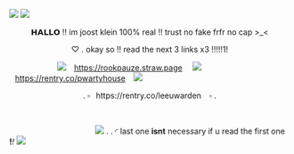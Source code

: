 ![](https://i.imgur.com/mRZphkR.png)
![](https://i.imgur.com/62QSJNd.png)
<p align="center">
𝗛𝗔𝗟𝗟𝗢 !! im joost klein 100% real  !! trust no fake frfr no cap >_<
</p>
<p align="center">
♡ . okay so !! read the next 3 links x3 !!!!!1!
</p>

 ⠀⠀⠀ ⠀⠀⠀⠀⠀![](https://i.imgur.com/KFtLDqh.gif) ⠀https://rookpauze.straw.page ⠀
![](https://i.imgur.com/DYTnHXl.gif) ⠀https://rentry.co/pwartyhouse ⠀![](https://i.imgur.com/RAwTdUw.gif)

<p align="center">
. ▫⠀https://rentry.co/leeuwarden ⠀▫ .
</p>
⠀⠀⠀⠀⠀⠀⠀⠀⠀⠀⠀⠀⠀⠀⠀⠀⠀⠀⠀⠀⠀⠀

 ⠀⠀⠀⠀⠀⠀⠀⠀⠀⠀⠀⠀⠀⠀⠀![](https://i.imgur.com/Mlj2kWh.gif) . . ◜ last one **isnt** neces*s*ary if u read the first one **!***!*
![](https://i.imgur.com/6fAc82C.png)
